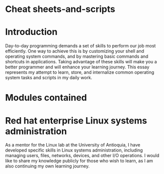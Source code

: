 # Cheat sheets-and-scripts

# Introduction
Day-to-day programming demands a set of skills to perform our job most efficiently. One way to achieve this is by customizing your shell and operating system commands, and by mastering basic commands and shortcuts in applications. Taking advantage of these skills will make you a better programmer and will enhance your learning journey. This essay represents my attempt to learn, store, and internalize common operating system tasks and scripts in my daily work.

# Modules contained

# Red hat enterprise Linux systems administration 
As a mentor for the Linux lab at the University of Antioquia, I have developed specific skills in Linux systems administration, including managing users, files, networks, devices, and other I/O operations. I would like to share my knowledge publicly for those who wish to learn, as I am also continuing my own learning journey.